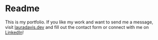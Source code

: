 # Readme

This is my portfolio. If you like my work and want to send me a message, visit [lauradavis.dev](https://lauradavis.dev) and fill out the contact form or connect with me on [LinkedIn](https://www.linkedin.com/in/lauradavis-softwaredev/)!
